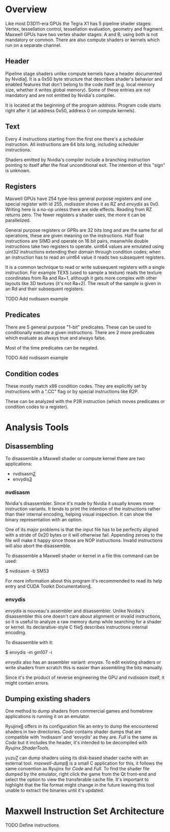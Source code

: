 # Overview

Like most D3D11-era GPUs the Tegra X1 has 5 pipeline shader stages:
Vertex, tessellation control, tessellation evaluation, geometry and
fragment. Maxwell GPUs have two vertex shader stages: A and B, using
both is not mandatory or common. There are also compute shaders or
kernels which run on a separate channel.

## Header

Pipeline stage shaders unlike compute kernels have a header documented
by
Nvidia[1](https://download.nvidia.com/open-gpu-doc/Shader-Program-Header/1/Shader-Program-Header.html).
It is a 0x50 byte structure that describes shader's behavior and enabled
features that don't belong to the code itself (e.g. local memory size,
whether it writes global memory). Some of these entries are not
mandatory and are not emitted by Nvidia's compiler.

It is located at the beginning of the program address. Program code
starts right after it (at address 0x50, address 0 on compute kernels).

## Text

Every 4 instructions starting from the first one there's a scheduler
instruction. All instructions are 64 bits long, including scheduler
instructions.

Shaders emitted by Nvidia's compiler include a branching instruction
pointing to itself after the final unconditional exit. The intention of
this "sign" is unknown.

## Registers

Maxwell GPUs have 254 type-less general purpose registers and one
special register with id 255, *nvdisasm* shows it as RZ and *envydis* as
0x0. Writing here is a no-op unless there are side effects. Reading from
RZ returns zero. The fewer registers a shader uses, the more it can be
parallelized.

General purpose registers or GPRs are 32 bits long and are the same for
all operations, these are given meaning on the instructions. Half float
instructions are SIMD and operate on 16 bit pairs, meanwhile double
instructions take two registers to operate. uint64 values are emulated
using uint32 instructions extending their domain through condition
codes; when an instruction has to read an uint64 value it reads two
subsequent registers.

It is a common technique to read or write subsequent registers with a
single instruction. For example TEXS (used to sample a texture) reads
the texture coordinates from Ra and Ra+1, although it gets more complex
with other layouts like 3D textures (it's not Ra+2). The result of the
sample is given in an Rd and their subsequent registers.

TODO Add nvdisasm example

## Predicates

There are 5 general purpose "1-bit" predicates. These can be used to
conditionally execute a given instructions. There are 2 more predicates
which evaluate as always true and always false.

Most of the time predicates can be negated.

TODO Add nvdisasm example

## Condition codes

These mostly match x86 condition codes. They are explicitly set by
instructions with a ".CC" flag or by special instructions like R2P.

These can be analyzed with the P2R instruction (which moves predicates
or condition codes to a register).

# Analysis Tools

## Disassembling

To disassemble a Maxwell shader or compute kernel there are two
applications:

  - nvdisasm[2](https://developer.nvidia.com/cuda-toolkit)
  - envydis[3](https://github.com/envytools/envytools/tree/master/envydis)

### nvdisasm

Nvidia's disassembler. Since it's made by Nvidia it usually knows more
instruction variants. It tends to print the intention of the
instructions rather than their internal encoding, helping visual
inspection. It can show the binary representation with an option.

One of its major problems is that the input file has to be perfectly
aligned with a stride of 0x20 bytes or it will otherwise fail. Appending
zeroes to the file will make it happy since those are NOP instructions.
Invalid instructions will also abort the disassemble.

To disassemble a Maxwell shader or kernel in a file this command can be
used:

$ nvdisasm -b SM53 <file>

For more information about this program it's recommended to read its
help entry and CUDA Toolkit
Documentation[4](https://docs.nvidia.com/cuda/cuda-binary-utilities/).

### envydis

*envydis* is nouveau's assembler and disassembler. Unlike Nvidia's
disassembler this one doesn't care about alignment or invalid
instructions, so it is useful to analyze a raw memory dump while
searching for a shader or kernel. Its declarative-style C
file[5](https://github.com/envytools/envytools/blob/master/envydis/gm107.c)
describes instructions internal encoding.

To disassemble with it:

$ envydis -m gm107 -i <file>

*envydis* also has an assembler variant: *envyas*. To edit existing
shaders or write shaders from scratch this is easier than assembling the
bits manually.

Since it's the product of reverse engineering the GPU and *nvdisasm*
itself, it might contain errors.

## Dumping existing shaders

One method to dump shaders from commercial games and homebrew
applications is running it on an emulator.

Ryujinx[6](https://ryujinx.org/#/) offers in its configuration file an
entry to dump the encountered shaders in two directories. *Code*
contains shader dumps that are compatible with 'nvdisasm' and 'envydis'
as they are. *Full* is the same as *Code* but it includes the header,
it's intended to be decompiled with *Ryujinx.ShaderTools*.

yuzu[7](https://yuzu-emu.org/) can dump shaders using its disk-based
shader cache with an external tool.
*maxwell-dump*[8](https://gist.github.com/ReinUsesLisp/7ba72d3162e60cab283194fcca3474b2)
is a small C application for this, it follows the same convention as
Ryujinx for *Code* and *Full*. To find the shader file dumped by the
emulator, right click the game from the Qt front-end and select the
option to view the transferable cache file. It's important to highlight
that the file format might change in the future leaving this tool unable
to extract the binaries until it's updated.

# Maxwell Instruction Set Architecture

TODO Define instructions
